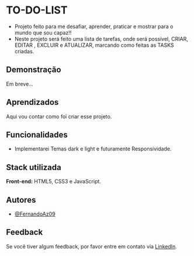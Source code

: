 
# TO-DO-LIST

- Projeto feito para me desafiar, aprender, praticar e mostrar para o mundo que sou capaz!!
- Neste projeto será feito uma lista de tarefas, onde será possível, CRIAR, EDITAR , EXCLUIR e ATUALIZAR, marcando como feitas as TASKS criadas.




## Demonstração

Em breve...


## Aprendizados

Aqui vou contar como foi criar esse projeto.


## Funcionalidades

- Implementarei Temas dark e light e futuramente Responsividade.


## Stack utilizada

**Front-end:** HTML5, CSS3 e JavaScript.

## Autores

- [@FernandoAz09](https://www.github.com/FernandoAz09)


## Feedback

Se você tiver algum feedback, por favor entre em contato via [LinkedIn](https://www.linkedin.com/in/azevedo-fernando/).

